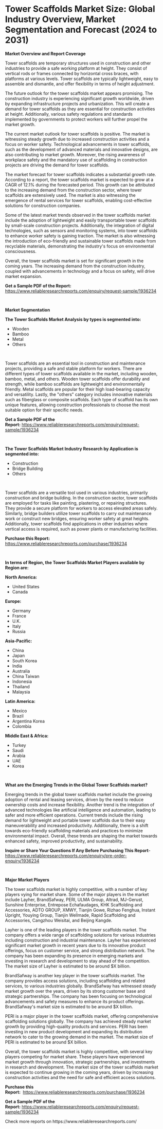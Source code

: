<p><h1>Tower Scaffolds Market Size: Global Industry Overview, Market Segmentation and Forecast (2024 to 2031)</h1></p><p><strong>Market Overview and Report Coverage</strong></p>
<p><p>Tower scaffolds are temporary structures used in construction and other industries to provide a safe working platform at height. They consist of vertical rods or frames connected by horizontal cross braces, with platforms at various levels. Tower scaffolds are typically lightweight, easy to assemble and dismantle, and offer flexibility in terms of height adjustment.</p><p>The future outlook for the tower scaffolds market appears promising. The construction industry is experiencing significant growth worldwide, driven by expanding infrastructure projects and urbanization. This will create a demand for tower scaffolds as they are essential for construction activities at height. Additionally, various safety regulations and standards implemented by governments to protect workers will further propel the market growth.</p><p>The current market outlook for tower scaffolds is positive. The market is witnessing steady growth due to increased construction activities and a focus on worker safety. Technological advancements in tower scaffolds, such as the development of advanced materials and innovative designs, are also contributing to market growth. Moreover, the rising awareness of workplace safety and the mandatory use of scaffolding in construction projects are driving the demand for tower scaffolds.</p><p>The market forecast for tower scaffolds indicates a substantial growth rate. According to a report, the tower scaffolds market is expected to grow at a CAGR of 12.1% during the forecasted period. This growth can be attributed to the increasing demand from the construction sector, where tower scaffolds are extensively used. The market is also witnessing the emergence of rental services for tower scaffolds, enabling cost-effective solutions for construction companies.</p><p>Some of the latest market trends observed in the tower scaffolds market include the adoption of lightweight and easily transportable tower scaffolds by small-scale construction projects. Additionally, the integration of digital technologies, such as sensors and monitoring systems, into tower scaffolds to enhance worker safety is gaining traction. The market is also witnessing the introduction of eco-friendly and sustainable tower scaffolds made from recyclable materials, demonstrating the industry's focus on environmental consciousness.</p><p>Overall, the tower scaffolds market is set for significant growth in the coming years. The increasing demand from the construction industry, coupled with advancements in technology and a focus on safety, will drive market expansion.</p></p>
<p><strong>Get a Sample PDF of the Report:</strong> <a href="https://www.reliableresearchreports.com/enquiry/request-sample/1936234">https://www.reliableresearchreports.com/enquiry/request-sample/1936234</a></p>
<p>&nbsp;</p>
<p><strong>Market Segmentation</strong></p>
<p><strong>The Tower Scaffolds Market Analysis by types is segmented into:</strong></p>
<p><ul><li>Wooden</li><li>Bamboo</li><li>Metal</li><li>Others</li></ul></p>
<p>&nbsp;</p>
<p><p>Tower scaffolds are an essential tool in construction and maintenance projects, providing a safe and stable platform for workers. There are different types of tower scaffolds available in the market, including wooden, bamboo, metal, and others. Wooden tower scaffolds offer durability and strength, while bamboo scaffolds are lightweight and environmentally friendly. Metal scaffolds are popular for their high load-bearing capacity and versatility. Lastly, the "others" category includes innovative materials such as fiberglass or composite scaffolds. Each type of scaffold has its own unique features, allowing construction professionals to choose the most suitable option for their specific needs.</p></p>
<p><strong>Get a Sample PDF of the Report:</strong>&nbsp;<a href="https://www.reliableresearchreports.com/enquiry/request-sample/1936234">https://www.reliableresearchreports.com/enquiry/request-sample/1936234</a></p>
<p>&nbsp;</p>
<p><strong>The Tower Scaffolds Market Industry Research by Application is segmented into:</strong></p>
<p><ul><li>Construction</li><li>Bridge Building</li><li>Others</li></ul></p>
<p>&nbsp;</p>
<p><p>Tower scaffolds are a versatile tool used in various industries, primarily construction and bridge building. In the construction sector, tower scaffolds are employed for tasks like painting, plastering, or repairing structures. They provide a secure platform for workers to access elevated areas safely. Similarly, bridge builders utilize tower scaffolds to carry out maintenance work or construct new bridges, ensuring worker safety at great heights. Additionally, tower scaffolds find applications in other industries where vertical access is required, such as power plants or manufacturing facilities.</p></p>
<p><strong>Purchase this Report:</strong>&nbsp; <a href="https://www.reliableresearchreports.com/purchase/1936234">https://www.reliableresearchreports.com/purchase/1936234</a></p>
<p>&nbsp;</p>
<p><strong>In terms of Region, the Tower Scaffolds Market Players available by Region are:</strong></p>
<p>
    <p> <strong> North America: </strong>
        <ul>
            <li>United States</li>
            <li>Canada</li>
        </ul>
        </p> 
    <p> <strong> Europe: </strong>
        <ul>
            <li>Germany</li>
            <li>France</li>
            <li>U.K.</li>
            <li>Italy</li>
            <li>Russia</li>
        </ul>
        </p> 
    <p> <strong> Asia-Pacific: </strong>
        <ul>
            <li>China</li>
            <li>Japan</li>
            <li>South Korea</li>
            <li>India</li>
            <li>Australia</li>
            <li>China Taiwan</li>
            <li>Indonesia</li>
            <li>Thailand</li>
            <li>Malaysia</li>
        </ul>
        </p> 
    <p> <strong> Latin America: </strong>
        <ul>
            <li>Mexico</li>
            <li>Brazil</li>
            <li>Argentina Korea</li>
            <li>Colombia</li>
        </ul>
        </p> 
    <p> <strong> Middle East & Africa: </strong>
        <ul>
            <li>Turkey</li>
            <li>Saudi</li>
            <li>Arabia</li>
            <li>UAE</li>
            <li>Korea</li>
        </ul>
    </p>
    </p>
<p>&nbsp;</p>
<p><strong>What are the Emerging Trends in the Global Tower Scaffolds market?</strong></p>
<p><p>Emerging trends in the global tower scaffolds market include the growing adoption of rental and leasing services, driven by the need to reduce ownership costs and increase flexibility. Another trend is the integration of advanced technologies like artificial intelligence and automation, leading to safer and more efficient operations. Current trends include the rising demand for lightweight and portable tower scaffolds due to their easy maneuverability and increased productivity. Additionally, there is a shift towards eco-friendly scaffolding materials and practices to minimize environmental impact. Overall, these trends are shaping the market towards enhanced safety, improved productivity, and sustainability.</p></p>
<p><strong>Inquire or Share Your Questions If Any Before Purchasing This Report</strong>- <a href="https://www.reliableresearchreports.com/enquiry/pre-order-enquiry/1936234">https://www.reliableresearchreports.com/enquiry/pre-order-enquiry/1936234</a></p>
<p>&nbsp;</p>
<p><strong>Major Market Players</strong></p>
<p><p>The tower scaffolds market is highly competitive, with a number of key players vying for market share. Some of the major players in the market include Layher, BrandSafway, PERI, ULMA Group, Altrad, MJ-Gerust, Sunshine Enterprise, Entrepose Echafaudages, KHK Scaffolding and Accessories, ADTO GROUP, XMWY, Tianjin Gowe, Rizhao Fenghua, Instant Upright, Youying Group, Tianjin Wellmade, Rapid Scaffolding and Accessories, Cangzhou Weisitai, and Beijing Kangde.</p><p>Layher is one of the leading players in the tower scaffolds market. The company offers a wide range of scaffolding solutions for various industries including construction and industrial maintenance. Layher has experienced significant market growth in recent years due to its innovative product offerings, focus on customer service, and strong distribution network. The company has been expanding its presence in emerging markets and investing in research and development to stay ahead of the competition. The market size of Layher is estimated to be around $X billion.</p><p>BrandSafway is another key player in the tower scaffolds market. The company provides access solutions, including scaffolding and related services, to various industries globally. BrandSafway has witnessed steady market growth over the years, driven by its strong customer base and strategic partnerships. The company has been focusing on technological advancements and safety measures to enhance its product offerings. BrandSafway's market size is estimated to be around $X billion.</p><p>PERI is a major player in the tower scaffolds market, offering comprehensive scaffolding solutions globally. The company has achieved steady market growth by providing high-quality products and services. PERI has been investing in new product development and expanding its distribution network to cater to the growing demand in the market. The market size of PERI is estimated to be around $X billion.</p><p>Overall, the tower scaffolds market is highly competitive, with several key players competing for market share. These players have experienced market growth through innovation, strategic partnerships, and investments in research and development. The market size of the tower scaffolds market is expected to continue growing in the coming years, driven by increasing construction activities and the need for safe and efficient access solutions.</p></p>
<p><strong>Purchase this Report:</strong>&nbsp;&nbsp;<a href="https://www.reliableresearchreports.com/purchase/1936234">https://www.reliableresearchreports.com/purchase/1936234</a></p>
<p></p>
<p><strong>Get a Sample PDF of the Report:</strong>&nbsp;<a href="https://www.reliableresearchreports.com/enquiry/request-sample/1936234">https://www.reliableresearchreports.com/enquiry/request-sample/1936234</a></p>
<p>Check more reports on https://www.reliableresearchreports.com/</p>